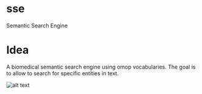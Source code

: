# sse


Semantic Search Engine

# Idea

A biomedical semantic search engine using omop vocabularies.
The goal is to allow to search for specific entities in text.

![alt text](https://travis-ci.org/escodebar/sse.svg?branch_master)
